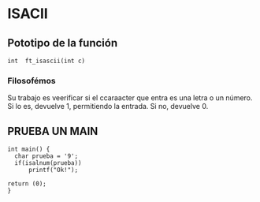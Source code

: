 # ISACII
## Pototipo de la función
```int	ft_isascii(int c)```

### Filosofémos
Su trabajo es veerificar si el  ccaraacter que entra es una letra o un número. Si lo es, devuelve 1,
permitiendo la entrada. Si no, devuelve 0.

##  PRUEBA UN MAIN 
```
int main() {
  char prueba = '9';
  if(isalnum(prueba))
      printf("Ok!");

return (0);
}
```

